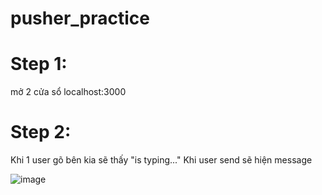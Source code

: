 # pusher_practice


# Step 1:
mở 2 cửa sổ localhost:3000

# Step 2:
Khi 1 user gõ bên kia sẽ thấy "is typing..."
Khi user send sẽ hiện message

![image](https://user-images.githubusercontent.com/36349293/225750863-8b6b0245-0d06-4c2c-922d-6dd7bd5af085.png)
